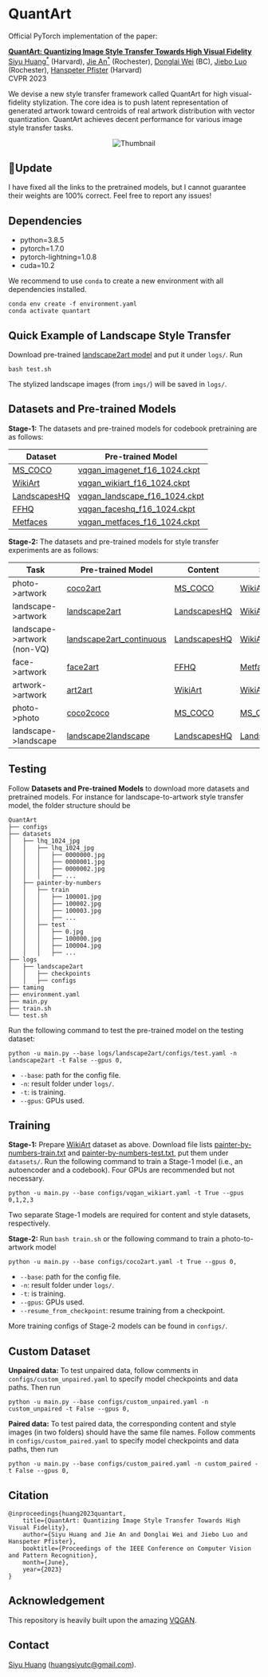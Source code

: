 # QuantArt
Official PyTorch implementation of the paper:

[**QuantArt: Quantizing Image Style Transfer Towards High Visual Fidelity**](https://arxiv.org/abs/2212.10431)  
[Siyu Huang<sup>*</sup>](https://siyuhuang.github.io) (Harvard), [Jie An<sup>*</sup>](https://www.cs.rochester.edu/u/jan6/) (Rochester), [Donglai Wei](https://donglaiw.github.io/) (BC), [Jiebo Luo](https://www.cs.rochester.edu/u/jluo/) (Rochester), [Hanspeter Pfister](https://vcg.seas.harvard.edu/people/hanspeter-pfister) (Harvard)  
CVPR 2023

We devise a new style transfer framework called QuantArt for high visual-fidelity stylization. The core idea is to push latent representation of  generated artwork toward centroids of real artwork distribution with vector quantization. QuantArt achieves decent performance for various image style transfer tasks.

<p align='center'>
 <img alt='Thumbnail' src='imgs/thumb.png'>
</p>

## 🔴Update 
I have fixed all the links to the pretrained models, but I cannot guarantee their weights are 100% correct. Feel free to report any issues!

## Dependencies
* python=3.8.5
* pytorch=1.7.0
* pytorch-lightning=1.0.8
* cuda=10.2
 
We recommend to use `conda` to create a new environment with all dependencies installed.
```
conda env create -f environment.yaml
conda activate quantart
```

## Quick Example of Landscape Style Transfer
Download pre-trained [landscape2art model](https://drive.google.com/drive/folders/1uTNhiLRzERKEYHGTlAEWhTOUvJDD3ibt?usp=drive_link) and put it under `logs/`. Run
```
bash test.sh
```
The stylized landscape images (from `imgs/`) will be saved in `logs/`.

## Datasets and Pre-trained Models

**Stage-1:** The datasets and pre-trained models for codebook pretraining are as follows:

| Dataset | Pre-trained Model |
| ---- | ---- |
| [MS_COCO](https://cocodataset.org/#download) | [vqgan_imagenet_f16_1024.ckpt](https://drive.google.com/file/d/1TQRfO1InznRME2RlyKwzQRIb0xcalOiP/view?usp=drive_link) |
| [WikiArt](https://www.kaggle.com/competitions/painter-by-numbers/data) | [vqgan_wikiart_f16_1024.ckpt](https://drive.google.com/file/d/1YXVNlQhKHEcFZFGg_2127OP09qnviCc-/view?usp=drive_link) |
| [LandscapesHQ](https://github.com/universome/alis) | [vqgan_landscape_f16_1024.ckpt](https://drive.google.com/file/d/1yeWjTewg3sIU1LPBmSz-k3XMGYmqd9hI/view?usp=drive_link) |
| [FFHQ](https://github.com/NVlabs/ffhq-dataset) | [vqgan_faceshq_f16_1024.ckpt](https://drive.google.com/file/d/1yn6ZISlsJcQqwz3F44Mu1t29IGfGV6eg/view?usp=drive_link) |
| [Metfaces](https://github.com/NVlabs/metfaces-dataset) | [vqgan_metfaces_f16_1024.ckpt](https://drive.google.com/file/d/1EEIjsFc1OdyzVUdX2rxw-IaotS3Tq2l7/view?usp=drive_link) |

**Stage-2:** The datasets and pre-trained models for style transfer experiments are as follows:

| Task | Pre-trained Model | Content | Style |
| ---- | ---- | ---- | ---- |
| photo->artwork| [coco2art](https://drive.google.com/drive/folders/1s_3X7j8xIMIh8DjIg3-HPVp_zQSr6uxr?usp=drive_link) | [MS_COCO](https://cocodataset.org/#download) | [WikiArt](https://www.kaggle.com/competitions/painter-by-numbers/data) |
| landscape->artwork | [landscape2art](https://drive.google.com/drive/folders/1uTNhiLRzERKEYHGTlAEWhTOUvJDD3ibt?usp=drive_link)| [LandscapesHQ](https://github.com/universome/alis) |[WikiArt](https://www.kaggle.com/competitions/painter-by-numbers/data) |
| landscape->artwork (non-VQ) | [landscape2art_continuous](https://drive.google.com/drive/folders/1zRLlaLWtucSg4hWbvGmCaj6OtAdWA_Xp?usp=drive_link)| [LandscapesHQ](https://github.com/universome/alis) | [WikiArt](https://www.kaggle.com/competitions/painter-by-numbers/data) |  
| face->artwork | [face2art](https://drive.google.com/drive/folders/11IQwT4XMrqKxozPnDf-pOSP3mHN1liKe?usp=drive_link) | [FFHQ](https://github.com/NVlabs/ffhq-dataset) | [Metfaces](https://github.com/NVlabs/metfaces-dataset) |
| artwork->artwork | [art2art](https://drive.google.com/drive/folders/1bg7iGaodQ6R7JGlNTTFeV8QniF5OA0n_?usp=drive_link) | [WikiArt](https://www.kaggle.com/competitions/painter-by-numbers/data) | [WikiArt](https://www.kaggle.com/competitions/painter-by-numbers/data) |
| photo->photo | [coco2coco](https://drive.google.com/drive/folders/1D1vfKsKVzB115_QmxWCqAwHQpGETQAlp?usp=drive_link) | [MS_COCO](https://cocodataset.org/#download) | [MS_COCO](https://cocodataset.org/#download) |
| landscape->landscape | [landscape2landscape](https://drive.google.com/drive/folders/1JTfYu8Zr5oOYPA1RCbczcp66vBqT9rxV?usp=drive_link) | [LandscapesHQ](https://github.com/universome/alis) | [LandscapesHQ](https://github.com/universome/alis) |

## Testing
Follow **Datasets and Pre-trained Models** to download more datasets and pretrained models. For instance for landscape-to-artwork style transfer model, the folder structure should be
```
QuantArt
├── configs
├── datasets
│   ├── lhq_1024_jpg
│   │   ├── lhq_1024_jpg
│   │   │   ├── 0000000.jpg
│   │   │   ├── 0000001.jpg
│   │   │   ├── 0000002.jpg
│   │   │   ├── ...
│   ├── painter-by-numbers
│   │   ├── train
│   │   │   ├── 100001.jpg
│   │   │   ├── 100002.jpg
│   │   │   ├── 100003.jpg
│   │   │   ├── ...
│   │   ├── test
│   │   │   ├── 0.jpg
│   │   │   ├── 100000.jpg
│   │   │   ├── 100004.jpg
│   │   │   ├── ...
├── logs
│   ├── landscape2art
│   │   ├── checkpoints
│   │   ├── configs
├── taming
├── environment.yaml
├── main.py
├── train.sh
└── test.sh
```

Run the following command to test the pre-trained model on the testing dataset:
```
python -u main.py --base logs/landscape2art/configs/test.yaml -n landscape2art -t False --gpus 0,
```

* `--base`: path for the config file.
* `-n`: result folder under `logs/`.
* `-t`: is training.
* `--gpus`: GPUs used.


## Training
**Stage-1:** Prepare [WikiArt](https://www.kaggle.com/competitions/painter-by-numbers/data) dataset as above. Download file lists [painter-by-numbers-train.txt](https://drive.google.com/file/d/1tNoLcX9q-Yty5PcpMNod1WXY208ZctHz/view?usp=drive_link) and [painter-by-numbers-test.txt](https://drive.google.com/file/d/19oi3x5bwiniZ-7FYyG4H26pve0kr9vpM/view?usp=drive_link), put them under `datasets/`. Run the following command to train a Stage-1 model (i.e., an autoencoder and a codebook). Four GPUs are recommended but not necessary.
```
python -u main.py --base configs/vqgan_wikiart.yaml -t True --gpus 0,1,2,3
```

Two separate Stage-1 models are required for content and style datasets, respectively.

**Stage-2:** Run `bash train.sh` or the following command to train a photo-to-artwork model
```
python -u main.py --base configs/coco2art.yaml -t True --gpus 0,
```

* `--base`: path for the config file.
* `-n`: result folder under `logs/`.
* `-t`: is training.
* `--gpus`: GPUs used.
* `--resume_from_checkpoint`: resume training from a checkpoint.

More training configs of Stage-2 models can be found in `configs/`.

## Custom Dataset
**Unpaired data:**
To test unpaired data, follow comments in `configs/custom_unpaired.yaml` to specify model checkpoints and data paths. Then run
```
python -u main.py --base configs/custom_unpaired.yaml -n custom_unpaired -t False --gpus 0,
```
**Paired data:**
To test paired data, the corresponding content and style images (in two folders) should have the same file names. Follow comments in `configs/custom_paired.yaml` to specify model checkpoints and data paths, then run
```
python -u main.py --base configs/custom_paired.yaml -n custom_paired -t False --gpus 0,
```

## Citation
```
@inproceedings{huang2023quantart,
    title={QuantArt: Quantizing Image Style Transfer Towards High Visual Fidelity},
    author={Siyu Huang and Jie An and Donglai Wei and Jiebo Luo and Hanspeter Pfister},
    booktitle={Proceedings of the IEEE Conference on Computer Vision and Pattern Recognition},
    month={June},
    year={2023}
}
```

## Acknowledgement
This repository is heavily built upon the amazing [VQGAN](https://github.com/CompVis/taming-transformers).

## Contact
[Siyu Huang](http://siyuhuang.github.io/) (huangsiyutc@gmail.com).
